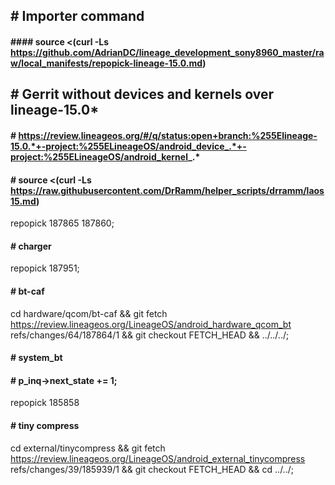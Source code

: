 ## # Importer command
#### #### source <(curl -Ls https://github.com/AdrianDC/lineage_development_sony8960_master/raw/local_manifests/repopick-lineage-15.0.md)

## # Gerrit without devices and kernels over lineage-15.0*
#### # https://review.lineageos.org/#/q/status:open+branch:%255Elineage-15.0.*+-project:%255ELineageOS/android_device_.*+-project:%255ELineageOS/android_kernel_.*


#### # source <(curl -Ls https://raw.githubusercontent.com/DrRamm/helper_scripts/drramm/laos15.md)

repopick 187865 187860;
#### # charger
repopick 187951;

#### # bt-caf
cd hardware/qcom/bt-caf && git fetch https://review.lineageos.org/LineageOS/android_hardware_qcom_bt refs/changes/64/187864/1 && git checkout FETCH_HEAD && ../../../;

#### # system_bt 
#### # p_inq->next_state += 1;
repopick 185858

#### # tiny compress 
cd external/tinycompress && git fetch https://review.lineageos.org/LineageOS/android_external_tinycompress refs/changes/39/185939/1 && git checkout FETCH_HEAD && cd ../../;
